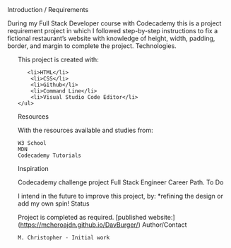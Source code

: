 <Head>Introduction / Requirements</head>

<div>
    <p>During my Full Stack Developer course with Codecademy this is a project requirement project in which I followed step-by-step instructions to fix a fictional restaurant’s website with knowledge of height, width, padding, border, and margin to complete the project.
        Technologies.</p>
    </div>
<div>
    <ul>This project is created with:
    
       <li>HTML</li>
        <li>CSS</li>
        <li>Github</li>
        <li>Command Line</li>
        <li>Visual Studio Code Editor</li>
    </ul>

Resources

With the resources available and studies from:

    W3 School
    MDN
    Codecademy Tutorials

Inspiration

Codecademy challenge project Full Stack Engineer Career Path.
To Do

I intend in the future to improve this project, by: *refining the design or add my own spin!
Status

Project is completed as required. [published website:] (https://mcheroajdn.github.io/DavBurger/)
Author/Contact

    M. Christopher - Initial work

